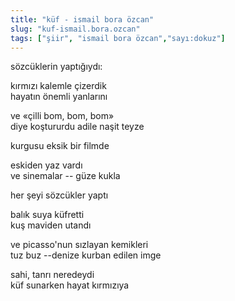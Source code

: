 ```yaml
---
title: "küf - ismail bora özcan"
slug: "kuf-ismail.bora.ozcan"
tags: ["şiir", "ismail bora özcan","sayı:dokuz"]
---
```


sözcüklerin yaptığıydı:

kırmızı kalemle çizerdik\
hayatın önemli yanlarını

ve «çilli bom, bom, bom»\
diye koştururdu adile naşit teyze

kurgusu eksik bir filmde

eskiden yaz vardı\
ve sinemalar -- güze kukla

her şeyi sözcükler yaptı

balık suya küfretti\
kuş maviden utandı

ve picasso'nun sızlayan kemikleri\
tuz buz --denize kurban edilen imge

sahi, tanrı neredeydi\
küf sunarken hayat kırmızıya
